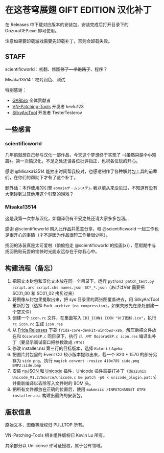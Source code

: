 # 在这苍穹展翅 GIFT EDITION 汉化补丁

在 Releases 中下载对应版本的安装包，安装完成后打开目录下的 OozoraGEP.exe 即可使用。

注意如果要卸载游戏需要先卸载补丁，否则会卸载失败。

## STAFF

scientificworld：初翻、修图~~修了一半跑路了~~、程序？

Misaka13514：校对润色、测试

特别感谢：

- [GARbro](https://github.com/morkt/GARbro) 全体贡献者
- [VN-Patching-Tools](https://github.com/kevlu123/VN-Patching-Tools/tree/master/IMHHW%20Gift%20Edition%20Kotori%20Text%20Patching%20Tools) 开发者 kevlu123
- [SilkyArcTool](https://github.com/TesterTesterov/SilkyArcTool) 开发者 TesterTesterov

## 一些感言

### scientificworld

几年前就想自己参与汉化一部作品，今天这个梦想终于实现了 ~~（虽然只是个小短篇）~~。第一次搞汉化，不足之处还请各位批评指正，也祝各位玩的开心。

感谢 @Misaka13514 能抽出时间帮我校对，也感谢制作了各种解封包工具的前辈们，在你们的帮助下才有了这个补丁。

题外话：本作使用的引擎 `eomaiaゲームシステム` 我以前从来没见过，不知道有没有大佬碰到过其他用这个引擎的游戏？

### Misaka13514

这是我第一次参与汉化，如翻译仍有不妥之处还请大家多多包涵。

感谢 @scientificworld 购入此作品并愿意分享，和 @scientificworld 一起工作也是很开心的事情（才不是因为作品很短工作量很少呢）。

扬羽的泳装真是太可爱啦（偷偷抱走 @scientificworld 的挂画(x)），愿假期中与扬羽贴贴玩耍的愉快时光能永远存在于你我心中。

## 构建流程（备忘）

1. 把原文本封包和汉化文本放在同一个目录下，运行 `python3 patch_text.py script.arc script.chs names.json SC*_*.json`（あげはVer 需要把 SC01\_00 和 SC01\_02 拷贝过来）
2. 将图像从封包里提取出来，把 sys 目录里的两张图覆盖进去，用 SilkyArcTool 重新打包（选择 `Pack archive (no compression)`，如果失败先在原处创建一个空文件）
3. 创建一个 `icon.rc` 文件，在里面写入 `IDI_ICON1 ICON "补丁图标.ico"`，执行 `rc icon.rc` 生成 `icon.res`
4. 从 [Frida Releases](https://github.com/frida/frida/releases) 下载 `frida-core-devkit-windows-x86`，解压后把文件放在和 `OozoraGEP.c` 同目录下，执行 `cl /MT OozoraGEP.c icon.res` 编译出补丁（要显示调试窗口把参数改成 `/MTd`）
5. 修改 installer.nsi 第三行的目标版本，选择 `Kotori` / `Ageha`
6. 把图片封包里的 Event CG 较小版本提取出来，截一个 820 * 1570 的部分另存为 `side.png`，执行 `magick convert -resize 410x785 side.png BMP2:side.bmp`
7. 安装 [nsJSON](https://nsis.sourceforge.io/NsJSON_plug-in) 和 [Unicode](https://nsis.sourceforge.io/Unicode_plug-in) 插件，Unicode 插件需要打补丁（`dos2unix Unicode_V1.2/Source/unicode.c && patch -p0 < unicode_plugin.patch`）并重新编译以去除写入文件时的 BOM 头。
8. 把所有文件都放在正确的位置后，使用 `makensis /INPUTCHARSET UTF8 installer.nsi` 构建出最终的安装包。

## 版权信息

原始文本、图像等版权归 PULLTOP 所有。

VN-Patching-Tools 相关组件版权归 Kevin Lu 所有。

其余部分以 Unlicense 许可证授权，属于公有领域。
